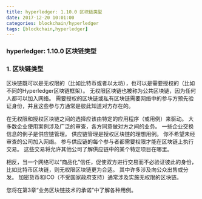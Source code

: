 ```yaml
---
title: hyperledger: 1.10.0 区块链类型
date: 2017-12-20 10:01:00
categories: blockchain/hyperledger
tags: [blockchain,hyperledger]
---
```

### hyperledger: 1.10.0 区块链类型

### 1. 区块链类型
区块链既可以是无权限的（比如比特币或者以太坊），也可以是需要授权的（比如不同的Hyperledger区块链框架）。 无权限区块链也被称为公共区块链，因为任何人都可以加入网络。 需要授权的区块链或私有区块链需要网络中的参与方预先验证身份，并且这些参与方通常是彼此知道对方存在的。

在无权限和授权区块链之间的选择应该由特定的应用程序（或用例）来驱动。 大多数企业使用案例涉及广泛的审查，各方同意做对方之间的业务。 一些企业交换信息的例子是供应链管理。 供应链管理是授权区块链的理想用例。 你不希望未经审查的公司加入网络。 参与供应链的每个参与者都需要权限才能在区块链上执行交易。 这些交易将允许其他公司了解供应链中的某个特定项目在哪里。

相反，当一个网络可以“商品化”信任，促使双方进行交易而不必验证彼此的身份，比如比特币区块链，则无权限区块链更为合适。 其中许多涉及向公众出售或分发。 加密货币和ICO（不受国家政府支持）通常涉及实施无权限的区块链。

您将在第3章“业务区块链技术的承诺”中了解各种用例。
